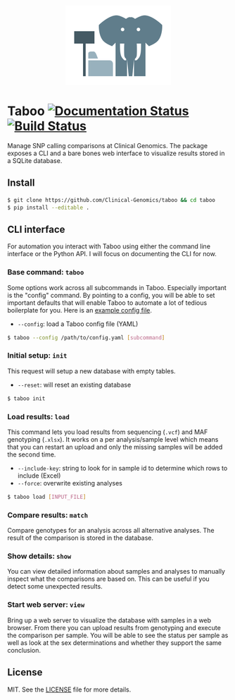 <p align="center">
  <a href="https://github.com/Clinical-Genomics/taboo">
    <img width="240px" height="180px" src="artwork/icon.png"/>
  </a>
</p>

# Taboo [![Documentation Status][readthedocs-img]][readthedocs-url] [![Build Status][travis-img]][travis-url]
Manage SNP calling comparisons at Clinical Genomics. The package exposes a CLI and a bare bones web interface to visualize results stored in a SQLite database.

## Install

```bash
$ git clone https://github.com/Clinical-Genomics/taboo && cd taboo
$ pip install --editable .
```

## CLI interface
For automation you interact with Taboo using either the command line interface or the Python API. I will focus on documenting the CLI for now.

### Base command: `taboo`
Some options work across all subcommands in Taboo. Especially important is the "config" command. By pointing to a config, you will be able to set important defaults that will enable Taboo to automate a lot of tedious boilerplate for you. Here is an [example config file](https://github.com/Clinical-Genomics/taboo/blob/master/tests/config/test.yaml).

- `--config`: load a Taboo config file (YAML)

```bash
$ taboo --config /path/to/config.yaml [subcommand]
```

### Initial setup: `init`
This request will setup a new database with empty tables.

- `--reset`: will reset an existing database

```bash
$ taboo init
```

### Load results: `load`
This command lets you load results from sequencing (`.vcf`) and MAF genotyping (`.xlsx`). It works on a per analysis/sample level which means that you can restart an upload and only the missing samples will be added the second time.

- `--include-key`: string to look for in sample id to determine which rows to include (Excel)
- `--force`: overwrite existing analyses

```bash
$ taboo load [INPUT_FILE]
```

### Compare results: `match`
Compare genotypes for an analysis across all alternative analyses. The result of the comparison is stored in the database.

### Show details: `show`
You can view detailed information about samples and analyses to manually inspect what the comparisons are based on. This can be useful if you detect some unexpected results.

### Start web server: `view`
Bring up a web server to visualize the database with samples in a web browser. From there you can upload results from genotyping and execute the comparison per sample. You will be able to see the status per sample as well as look at the sex determinations and whether they support the same conclusion.


## License
MIT. See the [LICENSE](LICENSE) file for more details.



[readthedocs-url]: https://readthedocs.org/projects/taboo/?badge=latest
[readthedocs-img]: https://readthedocs.org/projects/taboo/badge/?version=latest

[travis-url]: https://travis-ci.org/Clinical-Genomics/taboo
[travis-img]: https://img.shields.io/travis/Clinical-Genomics/taboo.svg?style=flat
